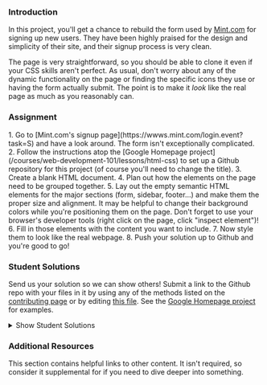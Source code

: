 ### Introduction
In this project, you'll get a chance to rebuild the form used by [Mint.com](http://www.mint.com) for signing up new users.  They have been highly praised for the design and simplicity of their site, and their signup process is very clean.

The page is very straightforward, so you should be able to clone it even if your CSS skills aren't perfect.  As usual, don't worry about any of the dynamic functionality on the page or finding the specific icons they use or having the form actually submit.  The point is to make it *look* like the real page as much as you reasonably can.

### Assignment
<div class="lesson-content__panel" markdown="1">
1. Go to [Mint.com's signup page](https://wwws.mint.com/login.event?task=S) and have a look around.  The form isn't exceptionally complicated.
2. Follow the instructions atop the [Google Homepage project](/courses/web-development-101/lessons/html-css) to set up a Github repository for this project (of course you'll need to change the title).
3. Create a blank HTML document.
4. Plan out how the elements on the page need to be grouped together.
5. Lay out the empty semantic HTML elements for the major sections (form, sidebar, footer...) and make them the proper size and alignment.  It may be helpful to change their background colors while you're positioning them on the page.  Don't forget to use your browser's developer tools (right click on the page, click "inspect element")!
6. Fill in those elements with the content you want to include.
7. Now style them to look like the real webpage.
8. Push your solution up to Github and you're good to go!
</div>

### Student Solutions
Send us your solution so we can show others! Submit a link to the Github repo with your files in it by using any of the methods listed on the [contributing page](http://github.com/TheOdinProject/curriculum/blob/master/contributing.md) or by editing [this file](https://github.com/TheOdinProject/curriculum/edit/master/html_css/project_html_forms.md).  See the [Google Homepage project](/courses/web-development-101/lessons/html-css) for examples.

<details markdown="block">
  <summary> Show Student Solutions </summary>

* Add your solution below this line!
* [Lucila Pastore's solution](https://github.com/lucilapastore/HTML-Forms) - [View in browser](https://lucilapastore.github.io/HTML-Forms/)
* [Jitendra Rathore's solution](https://github.com/jitendrrathore/html-form) - [View in browser](https://jitendrrathore.github.io/html-form/)
* [Sampajanno's solution](https://github.com/Sampajanno/building-forms) - [View in browser](https://sampajanno.github.io/building-forms/)
* [Carmine's solution](https://github.com/cgrossi/odin-project-form) - [View in browser](https://cgrossi.github.io/odin-project-form/)
* [Ben Poore's solution](https://github.com/bpoore0614/intuit-copy) - [View in browser](https://bpoore0614.github.io/intuit-copy/index.html)
* [bcikota's solution](https://github.com/bcikota/Mint.com) - [View in browser](https://bcikota.github.io/Mint.com/)
* [Bola Buari's solution](https://github.com/bolah2009/mint-clone) - [View in browser](https://bolah2009.github.io/mint-clone)
* [Ohlie's solution](https://github.com/lco1220/mint_signup_page) - [View in browser](https://lco1220.github.io/mint_signup_page/)
* [Jason McKee's solution](https://github.com/jttmckee/mint-signup) - [View in browser](https://jttmckee.github.io/mint-signup/)
* [Ricala's solution](https://github.com/Ricala/mint-signup) - [View in browser](https://ricala.github.io/mint-signup/)
* [N00bG1rl's solution](https://github.com/N00bG1rl/form) - [View in browser](https://n00bg1rl.github.io/form/)
* [ARaut9's solution](https://github.com/ARaut9/mint_sign_up_page) - [View in browser](https://araut9.github.io/mint_sign_up_page/)
* [Bojo's solution](https://github.com/BojoZahariev/MintSignUp) - [View in browser](https://bojozahariev.github.io/MintSignUp/)
* [balowulf's solution](https://github.com/balowulf/mint_signup) - [View in browser](https://balowulf.github.io/mint_signup/)
* [Helari's solution](https://github.com/helaris/mint-project/) - [View in browser](https://helaris.github.io/mint-project/)
* [Bojana Karakacev's solution](https://github.com/bojana12/project-html-forms) - [View in browser](https://bojana12.github.io/project-html-forms/)
* [rvalentin1010's solution](https://github.com/rvalentin1010/mint-signup) - [View in browser](https://rvalentin1010.github.io/mint-signup/)
* [Qin's solution](https://github.com/hyathynth/mint) - [View in browser](https://hyathynth.github.io/mint/)
* [OthmanAmoudi's solution](https://gist.github.com/OthmanAmoudi/f0a74e90f310c9295561671bc2f372c7) - [Fancy Form View in browser](https://codepen.io/theweeknd/pen/JBMrJv)
* [Chris MacSwan's solution](https://github.com/cmacswan07/login-form/blob/master/index.html) - [View in browser](https://cmacswan07.github.io/login-form/)
* [Javier Machin's solution](https://github.com/Javier-Machin/Intuit_form) - [View in browser](https://javier-machin.github.io/Intuit_form/)
* [Reece Pritchard's solution](https://github.com/rapritchard/HTML-FORMS) - [View In Browser](https://rapritchard.github.io/HTML-FORMS/)
* [Yakherder's solution](https://github.com/yakherder614/Mint) - [View In Browser]( https://yakherder614.github.io/Mint/)
* [Johan Morin's Solutin](https://github.com/MorrisMalone/html-form) - [View In Browser](https://morrismalone.github.io/html-form/)
* [Ayoub's solution ](https://github.com/Skobraf/Mint-sign-up-page) - [View in browser](https://skobraf.github.io/Mint-sign-up-page/)
* [Jesus' solution](https://github.com/jsgilberto/Mint-Signup-Page/) - [View in browser](https://jsgilberto.github.io/Mint-Signup-Page/)
* [SarfrazAnjum's](https://github.com/SarfrazAnjum/TOP_HTML-Forms) - [View in browser]( https://sarfrazanjum.github.io/TOP_HTML-Forms/)
* [Henry Kirya's](https://github.com/harrika/intuit) - [View in browser](https://harrika.github.io/intuit/)
* [Nate Dimock's solution](https://github.com/Flakari/html-form-project) - [View in browser](https://flakari.github.io/html-form-project/)
* [walnutdust's solution](https://github.com/walnutdust/mock-intuit) - [View in browser](https://walnutdust.github.io/mock-intuit/)
* [theghall's solution](https://github.com/theghall/odin-mint) - [Live](https://theghall.github.io/odin-mint/)
* [Jeremy-D's solution](https://github.com/Jeremy-D/Mint-form) - [Live](https://jeremy-d.github.io/Mint-form/)
* [Jmooree30's solution](https://github.com/jmooree30/mint-signup-clone) - [Live](https://jmooree30.github.io/mint-signup-clone/)
* [Jonathan Yiv's solution](https://github.com/JonathanYiv/mint-signup-page) - [Live](https://jonathanyiv.github.io/mint-signup-page/)
* [holdercp's solution](https://github.com/holdercp/spare-mint) - [Live](https://holdercp.github.io/spare-mint/)
* [Justine's solution](https://github.com/Hannibalony/Hannibalony.github.io/tree/master/mint-form) - [View in browser](https://hannibalony.github.io/mint-form/)
* [yilmazgunalp's solution](https://github.com/yilmazgunalp/html_form) - [View in browser](https://yilmazgunalp.github.io/html_form/)
* [Bottlecap's solution](https://github.com/Bottlecaps4/mint.com) - [View in browser](https://bottlecaps4.github.io/mint.com/)
* [Devon's solution](https://github.com/defitjo/HTML-Forms) - [View in browser](https://defitjo.github.io/HTML-Forms/)
* [Jeff's solution](https://github.com/jmbothe/mint-homepage) - [View in browser](https://jmbothe.github.io/mint-homepage/)
* [James' solution](https://github.com/CurmudJim/google-homepage) - [View in browser](https://curmudjim.github.io/google-homepage/)
* [Andrew's solution](https://github.com/andrewr224/html_forms) - [View in browser](https://andrewr224.github.io/html_forms/)
* [Austin's solution](https://github.com/CouchofTomato/mint-signin)
* [Jordan Ellis-Lynch's solution](https://github.com/jordy-el/google_homepage) - [View in browser](https://jordy-el.github.io/google_homepage/)
* [Javal's solution](https://github.com/javalnanda/theOP-mint_signup_page/) - [View in browser](https://javalnanda.github.io/theOP-mint_signup_page/)
* [Rhys B's solution](https://github.com/105ron/mint-form) - [View in browser](https://105ron.github.io/mint-form/)
* [Paweł R's solution](https://github.com/PawelRokosz/Mint-form) - [View in browser](https://htmlpreview.github.io/?https://github.com/PawelRokosz/Mint-form/blob/master/index.html)
* [Jason Ellis's solution](https://github.com/jason-ellis/mint-signup) - [View in browser](http://htmlpreview.github.io/?https://github.com/jason-ellis/mint-signup/blob/master/index.html)
* [Mram1000's solution](https://github.com/mram1000/mint-signup) - [View in browser](http://htmlpreview.github.io/?https://github.com/mram1000/mint-signup/blob/master/index-mint.html)
* [Donald's solution](https://github.com/donaldali/odin-html-css/tree/master/html_forms) - [View in browser](http://htmlpreview.github.io/?https://github.com/donaldali/odin-html-css/blob/master/html_forms/index.html)
* [Vincent's solution](https://github.com/wingyu/mint_form_replica) - [View in browser](http://htmlpreview.github.io/?https://github.com/wingyu/mint_form_replica/blob/master/index.html)
* [AlvSovereign's solution](https://github.com/AlvSovereign/My-Web-Projects/tree/master/The%20Odin%20Project/Mint.com%20form) - [View in browser](http://htmlpreview.github.io/?https://github.com/AlvSovereign/My-Web-Projects/blob/master/The%20Odin%20Project/Mint.com%20form/index.html)
* [chasmani's solution](https://github.com/chasmani/front-end-dojo/tree/master/website-clones/mint.com-signup-form) - [View in browser](http://htmlpreview.github.io/?https://github.com/chasmani/front-end-dojo/blob/master/website-clones/mint.com-signup-form/index.html)
* [Ryan Jordan's solution](https://github.com/krjordan/odin-project/tree/master/HTML-forms) - [View in browser](http://htmlpreview.github.io/?https://github.com/krjordan/odin-project/tree/master/HTML-forms/index.html)
* [Artur Janik's solution](https://github.com/ArturJanik/ProjectMINT) - [View in browser](http://htmlpreview.github.io/?https://github.com/ArturJanik/ProjectMINT/blob/master/index2.html)
* [Hailey's solution](https://github.com/hmfoster/mint_sign_up.git) - [View in browser](http://htmlpreview.github.io/?https://github.com/hmfoster/mint_sign_up/blob/master/index.html)
* [AyeSea's solution](https://github.com/AyeSea/mint-signup) - [View in browser](https://htmlpreview.github.io/?https://github.com/AyeSea/mint-signup/blob/master/index.html)
* [Dominik Stodolny's solution](https://github.com/dstodolny/mint) - [View in browser](https://htmlpreview.github.io/?https://github.com/dstodolny/mint/blob/master/index.html)
* [AtActionPark's solution](https://github.com/AtActionPark/odin_html_forms) - [View in browser](https://htmlpreview.github.io/?https://github.com/AtActionPark/odin_html_forms/blob/master/main.html)
* [Eleanor's solution (with Flexbox)](https://github.com/mixophrygian/mintForm) - [View in browser](https://htmlpreview.github.io/?https://github.com/mixophrygian/mintForm/blob/master/index.html)
* [Joseph McConnell's solution](https://github.com/JJMcConnell/TheOdinProject/tree/master/HTML%20Forms%20practice%20(Mint%20clone)) - [View in browser](https://htmlpreview.github.io/?https://github.com/JJMcConnell/TheOdinProject/blob/master/HTML%20Forms%20practice%20(Mint%20clone)/Mmmmmity.html)
* [Dusan Milosavljevic's solution](https://github.com/dusanmilosavljevic1624/HTML-Forms) - [View in browser](http://dusanmilosavljevic1624.github.io/HTML-Forms/)
* [Noman Karim's solution](https://github.com/nomankarim/Mintsignupform) - [View in browser](http://htmlpreview.github.io/?https://github.com/nomankarim/Mintsignupform/blob/master/index.html)
* [Patrick Mallee's solution](https://github.com/patmallee/mintForm) - [View in browser](http://htmlpreview.github.io/?https://github.com/patmallee/mintForm/blob/master/index.html)
* [Cameron Kelley's solution](https://github.com/cameronjkelley/the_odin_project/tree/master/html5_css3/mint-signup) - [View in browser](https://htmlpreview.github.io/?https://github.com/cameronjkelley/the_odin_project/blob/master/html5_css3/mint-signup/index.html)
* [Yoshua Elmaryono's solution](https://github.com/dotm/signup) - [View in browser](http://dotm.github.io/signup/)
* [Luke Walker's solution](https://github.com/ubershibs/odin-html-css/tree/master/mint) - [View in browser](https://htmlpreview.github.io/?https://github.com/ubershibs/odin-html-css/blob/master/mint/index.html)
* [cdouglass's solution](https://github.com/cdouglass/odin-project-exercises/tree/master/html-css/html-forms) - [View in browser](https://htmlpreview.github.io/?https://github.com/cdouglass/odin-project-exercises/blob/master/html-css/html-forms/signup.html)
* [Miguel Herrera's solution](https://github.com/migueloherrera/mint-signup) - [View in browser](http://htmlpreview.github.io/?https://github.com/migueloherrera/mint-signup/blob/master/index.html)
* [srashidi's solution](https://github.com/srashidi/The_Odin_Project/tree/master/HTML5%20and%20CSS3/HTML_Forms) - [View in browser](http://htmlpreview.github.io/?https://github.com/srashidi/The_Odin_Project/blob/master/HTML5%20and%20CSS3/HTML_Forms/mint_registration.html)
* [destroyergm (Stefan)'s solution](https://github.com/destroyergm/mintform-myversion) - [view in browser](https://htmlpreview.github.io/?https://github.com/destroyergm/mintform-myversion/blob/master/index.html)
* [J-kaizen's solution](https://github.com/J-kaizen/TheOdinProject/tree/master/HTML_CSS/HTML_forms) - [View in browser](http://htmlpreview.github.io/?https://github.com/J-kaizen/TheOdinProject/blob/master/HTML_CSS/HTML_forms/index.html)
* [Lani's solution](https://github.com/laniywh/the-odin-project/tree/master/html5-css3/html-forms)- [View in browser](https://htmlpreview.github.io/?https://github.com/laniywh/the-odin-project/blob/master/html5-css3/html-forms/index.html)
* [Earth35's solution](https://github.com/Earth35/mint-form) - [View in browser](https://htmlpreview.github.io/?https://github.com/Earth35/mint-form/blob/master/signup.html)
* [Guido Bakkes' solution](https://github.com/guidobakkes/mock-ups/tree/master/mint-sign-up) - [View in browser](https://htmlpreview.github.io/?https://github.com/guidobakkes/mock-ups/blob/master/mint-sign-up/index.html)
* [cs-rail's solution](https://github.com/csrail/mint-mock) - [View in browser](https://rawgit.com/csrail/mint-mock/master/sign-up.html)
* [Shala Qweghen's solution](https://github.com/ShalaQweghen/mint_form_clone) - [View in browser](http://htmlpreview.github.io/?https://github.com/ShalaQweghen/mint_form_clone/blob/master/mint.html)
* [David Chapman's solution](https://github.com/davidchappy/odin_training_projects/tree/master/jq-form-validation) - [View in browser](https://davidchappy.github.io/jq-form-validation/index.html)
* [Adonias Dantas's solution](https://github.com/adoniasdantas/mint-signup-clone) - [View in browser](https://adoniasdantas.github.io/mint-signup-clone/)
* [Marcus' solution](https://github.com/nestcx/html_forms_exercise) - [View in browser](https://htmlpreview.github.io/?https://github.com/nestcx/html_forms_exercise/blob/master/index.html)
* [Daunenok' solution](https://github.com/daunenok/mint-form) - [View in browser](https://daunenok.github.io/mint-form/)
* [Flint Mayers' solution](https://github.com/FlintMayers/Project-HTML-Forms-with-Mint-) - [View in browser](https://flintmayers.github.io/Project-HTML-Forms-with-Mint-/)
* [Axel’s solution](https://github.com/afuh/mint-form) - [View in browser](https://afuh.github.io/mint-form)
* [Sophia Wu's solution](https://github.com/SophiaLWu/mint-signup-clone) - [View in browser](https://sophialwu.github.io/mint-signup-clone/)
* [Beth Rathbone's solution](https://github.com/bethrath/signup-form) - [View in browser](http://htmlpreview.github.io/?https://github.com/bethrath/signup-form/blob/master/index.html)
* [Neil Cudden's solution](https://github.com/ncud4bloc/Mint) - [View in browser](https://ncud4bloc.github.io/Mint/)
* [Paul McGarry's solution](https://github.com/thiswillhavetodo/mint-signup-form) - [View in browser](https://thiswillhavetodo.github.io/mint-signup-form/)
* [DV's solution](https://github.com/dvislearning/odin-mint-form-clone) - [View in browser](https://htmlpreview.github.io/?https://github.com/dvislearning/odin-mint-form-clone/blob/master/signup.html)
* [Siri's easy solution (Old google version)](https://github.com/Siri-walkaa/google-homepage) - [View in browser](https://htmlpreview.github.io/?https://github.com/Siri-walkaa/google-homepage/blob/master/index.html)
* [Joe Westons solution](https://github.com/joeeeeeeeeeeeee/project_html_forms) - [View in browser](https://joeeeeeeeeeeeee.github.io/project_html_forms/)
* [Nana's solution](https://github.com/nessuman/google-homepage) - [View in browser](https://nessuman.github.io/google-homepage/)
* [Francisco Carlos's solution](https://github.com/fcarlosdev/mint-signup-page) - [View in browser](https://fcarlosdev.github.io/mint-signup-page/)
* [Mike Smith's solution](https://github.com/MikeSS281986/Intuit-Mint-Login-Page-Clone) - [View in Browser](https://mikess281986.github.io/Intuit-Mint-Login-Page-Clone/)
* [Elena's solution](https://github.com/elena-sam/mint-signup-clone) - [View in Browser](https://elena-sam.github.io/mint-signup-clone/)
* [Punnadittr's solution](https://github.com/punnadittr/mint-signup) - [View in Browser](https://punnadittr.github.io/mint-signup/)
* [Khalal's solution](https://github.com/khalalwalker/mint) - [View in Browser](https://htmlpreview.github.io/?https://github.com/khalalwalker/mint/blob/master/index.html)
* [aznafro's solution](https://github.com/aznafro/mintlogin) - [View in Browser](https://aznafro.github.io/mintlogin/)
* [Areeba's solution](https://github.com/AREEBAISHTIAQ/Mint-signup) - [View in Browser](https://areebaishtiaq.github.io/Mint-signup/)
* [Sam C's solution](https://github.com/JimmyNeutron8/signup-form) - [View in Browser](https://jimmyneutron8.github.io/signup-form)
* [Taylor J's solution](https://github.com/taylorjohannsen/mintmockup) - [View in Browser](https://taylorjohannsen.github.io/mintmockup/)
* [Anh Pati's solution](https://github.com/AnhPati/OdinProject_css_html/tree/master/HTML_forms) - [View in Browser](http://dwj.miste.io/odinproject/html_form/)
* [Ghassan's Solution](https://github.com/GT001/TOP-Mint.com-Signup) - [View in Browser](https://gt001.github.io/TOP-Mint.com-Signup/)
* [Valentino Valenti's solution](https://github.com/1ba1/html-form) - [View in Browser](https://1ba1.github.io/html-form/)
* [Doris's solution](https://github.com/dsmchen/intuit-sign-up-page) - [view in browser](https://dsmchen.github.io/intuit-sign-up-page/)
* [Antonio Marcos's solution](https://github.com/AMarcosCastelo/intuit-signup-page) - [view in browser](https://amarcoscastelo.github.io/intuit-signup-page/)
* [vanny96's solution](https://github.com/vanny96/form-project/blob/master/README.md) - [View in browser](https://vanny96.github.io/form-project/)
* [Carlos Del Real's and Gabriela Cruz's solution](https://github.com/ViriCruz/building-forms) - [View in Browser](https://viricruz.github.io/building-forms/)
* [Alex Gioffre's solution](https://github.com/AlexGioffre/form_html) - [View in Browser](https://alexgioffre.github.io/form_html/index.html)
* [Dolunaykiz's solution](https://github.com/dolunaykiz/mint-mockup) - [View in Browser](http://htmlpreview.github.io/?https://github.com/dolunaykiz/mint-mockup/blob/master/index.html)
</details>

### Additional Resources
This section contains helpful links to other content. It isn't required, so consider it supplemental for if you need to dive deeper into something.
